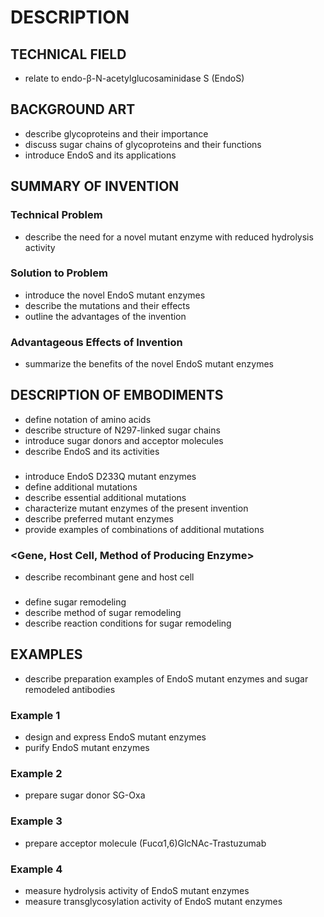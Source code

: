 # DESCRIPTION

## TECHNICAL FIELD

- relate to endo-β-N-acetylglucosaminidase S (EndoS)

## BACKGROUND ART

- describe glycoproteins and their importance
- discuss sugar chains of glycoproteins and their functions
- introduce EndoS and its applications

## SUMMARY OF INVENTION

### Technical Problem

- describe the need for a novel mutant enzyme with reduced hydrolysis activity

### Solution to Problem

- introduce the novel EndoS mutant enzymes
- describe the mutations and their effects
- outline the advantages of the invention

### Advantageous Effects of Invention

- summarize the benefits of the novel EndoS mutant enzymes

## DESCRIPTION OF EMBODIMENTS

- define notation of amino acids
- describe structure of N297-linked sugar chains
- introduce sugar donors and acceptor molecules
- describe EndoS and its activities

### <Mutant Enzyme of the Present Invention>

- introduce EndoS D233Q mutant enzymes
- define additional mutations
- describe essential additional mutations
- characterize mutant enzymes of the present invention
- describe preferred mutant enzymes
- provide examples of combinations of additional mutations

### <Gene, Host Cell, Method of Producing Enzyme>

- describe recombinant gene and host cell

### <Sugar Remodeling>

- define sugar remodeling
- describe method of sugar remodeling
- describe reaction conditions for sugar remodeling

## EXAMPLES

- describe preparation examples of EndoS mutant enzymes and sugar remodeled antibodies

### Example 1

- design and express EndoS mutant enzymes
- purify EndoS mutant enzymes

### Example 2

- prepare sugar donor SG-Oxa

### Example 3

- prepare acceptor molecule (Fucα1,6)GlcNAc-Trastuzumab

### Example 4

- measure hydrolysis activity of EndoS mutant enzymes
- measure transglycosylation activity of EndoS mutant enzymes

